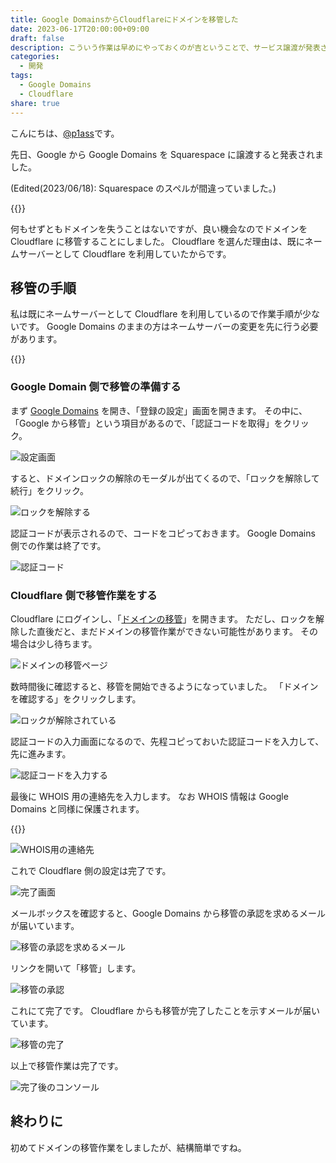 ```yaml
---
title: Google DomainsからCloudflareにドメインを移管した
date: 2023-06-17T20:00:00+09:00
draft: false
description: こういう作業は早めにやっておくのが吉ということで、サービス譲渡が発表されたGoogle DomainsからCloudflareにドメインを移管することにしました。
categories:
  - 開発
tags:
  - Google Domains
  - Cloudflare
share: true
---
```


こんにちは、[@p1ass](https://twitter.com)です。

先日、Google から Google Domains を Squarespace に譲渡すると発表されました。

(Edited(2023/06/18): Squarespace のスペルが間違っていました。)

{{<ex-link url="https://internet.watch.impress.co.jp/docs/news/1509243.html">}}

何もせずともドメインを失うことはないですが、良い機会なのでドメインを Cloudflare に移管することにしました。
Cloudflare を選んだ理由は、既にネームサーバーとして Cloudflare を利用していたからです。

<!--more-->

## 移管の手順

私は既にネームサーバーとして Cloudflare を利用しているので作業手順が少ないです。
Google Domains のままの方はネームサーバーの変更を先に行う必要があります。

{{<ex-link url="https://developers.cloudflare.com/registrar/get-started/transfer-domain-to-cloudflare/">}}

### Google Domain 側で移管の準備する

まず [Google Domains](https://domains.google.com/registrar) を開き、「登録の設定」画面を開きます。
その中に、「Google から移管」という項目があるので、「認証コードを取得」をクリック。

![設定画面](./setting_page.png)

すると、ドメインロックの解除のモーダルが出てくるので、「ロックを解除して続行」をクリック。

![ロックを解除する](./lock.png)

認証コードが表示されるので、コードをコピっておきます。
Google Domains 側での作業は終了です。

![認証コード](./auth_code.png)

### Cloudflare 側で移管作業をする

Cloudflare にログインし、「[ドメインの移管](https://dash.cloudflare.com/?to=/:account/domains/transfer)」を開きます。
ただし、ロックを解除した直後だと、まだドメインの移管作業ができない可能性があります。
その場合は少し待ちます。

![ドメインの移管ページ](./dashboard.png)

数時間後に確認すると、移管を開始できるようになっていました。
「ドメインを確認する」をクリックします。

![ロックが解除されている](./start_transfer.png)

認証コードの入力画面になるので、先程コピっておいた認証コードを入力して、先に進みます。

![認証コードを入力する](./input_auth_code.png)

最後に WHOIS 用の連絡先を入力します。
なお WHOIS 情報は Google Domains と同様に保護されます。

{{<ex-link url="https://developers.cloudflare.com/registrar/get-started/whois-redaction/">}}

![WHOIS用の連絡先](./input_whois.png)

これで Cloudflare 側の設定は完了です。

![完了画面](./complete.png)

メールボックスを確認すると、Google Domains から移管の承認を求めるメールが届いています。

![移管の承認を求めるメール](./verify_email.png)

リンクを開いて「移管」します。

![移管の承認](./verify.png)

これにて完了です。
Cloudflare からも移管が完了したことを示すメールが届いています。

![移管の完了](./complete_mail.png)

以上で移管作業は完了です。

![完了後のコンソール](./management_console.png)

## 終わりに

初めてドメインの移管作業をしましたが、結構簡単ですね。
